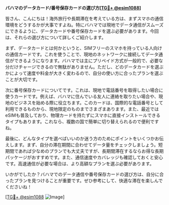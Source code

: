 **バハマのデータカード/番号保存カードの選び方[[TG💪+ @esim1088](https://t.me/s/esim1088)]**

皆さん、こんにちは！海外旅行や長期滞在を考えている方は、まずスマホの通信環境をどうするかが大事ですよね。特にバハマでは現地でデータ通信がスムーズにできるように、データカードや番号保存カードを選ぶ必要があります。今回は、それらの選び方について詳しくご紹介します。

まず、データカードとは何かというと、SIMフリーのスマホを持っている人向けの通信カードです。これを使うことで、現地のネットワークに接続してデータ通信ができるようになります。バハマでは主にプリペイド方式が一般的で、必要な分だけチャージできるので無駄がありません。ただし、どのデータカードを選ぶかによって速度や料金が大きく変わるので、自分の使い方に合ったプランを選ぶことが大切です。

次に番号保存カードについてです。これは、現地で電話番号を取得したい場合に使うカードです。例えば、バハマに住んでいる友人に連絡を取りたい場合や、現地のビジネスを始める際に役立ちます。このカードは、国際的な電話番号として利用できるものから、現地限定のものまでさまざまあります。また、最近ではeSIMも普及しており、物理カードを持たずにスマホに直接インストールできるタイプもあります。これなら、複数の国で簡単に切り替えられるので便利ですね。

最後に、どんなタイプを選べばいいのか迷う方のためにポイントをいくつかお伝えします。まず、自分の滞在期間に合わせてデータ量をチェックしましょう。短期間であれば少なめのプランでも大丈夫ですが、長期間滞在するならお得な長期パッケージがおすすめです。また、通信速度やカバレッジも確認しておくと安心です。高速通信が必要な場合は、より高額なプランを選ぶ必要があります。

いかがでしたか？バハマでのデータ通信や番号保存カードの選び方は、自分に合ったプランを見つけることが重要です。ぜひ参考にして、快適な滞在を楽しんでくださいね！

[[TG💪+ @esim1088](https://t.me/s/esim1088) ![Image](https://i.postimg.cc/Y0z9fWf4/image.png)]